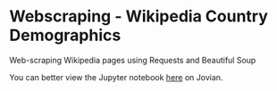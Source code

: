 # Webscraping - Wikipedia Country Demographics
Web-scraping Wikipedia pages using Requests and Beautiful Soup 

You can better view the Jupyter notebook [here](https://jovian.ai/samantha-roberts/webscraping-wiki-country-demographics) on Jovian.











